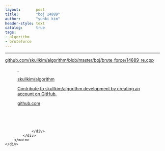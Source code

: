 ```yaml
---
layout:       post
title:        "boj 14889"
author:       "yunki kim"
header-style: text
catalog:      true
tags: 
- algorithm
- bruteforce
---
```


<head></head>
<body id="tt-body-page" class="">
<div id="wrap" class="wrap-right">
    <div id="container">
        <main class="main ">
            <div class="area-main">
                <div class="area-view">
                    <div class="article-header"></div>
                    <hr>
                    <div class="article-view">
                        <div class="contents_style">
                            <p><a href="https://github.com/skullkim/algorithm/blob/master/boj/brute_force/14889_re.cpp" target="_blank" rel="noopener">github.com/skullkim/algorithm/blob/master/boj/brute_force/14889_re.cpp</a></p>
<figure id="og_1614238234520" contenteditable="false" data-ke-type="opengraph" data-og-type="object" data-og-title="skullkim/algorithm" data-og-description="Contribute to skullkim/algorithm development by creating an account on GitHub." data-og-host="github.com" data-og-source-url="https://github.com/skullkim/algorithm/blob/master/boj/brute_force/14889_re.cpp" data-og-url="https://github.com/skullkim/algorithm" data-og-image="https://scrap.kakaocdn.net/dn/gYTeO/hyJn1ACfCI/NMScZjRkeSzF1nYZgd8g4K/img.jpg?width=400&amp;height=400&amp;face=0_0_400_400"><a href="https://github.com/skullkim/algorithm/blob/master/boj/brute_force/14889_re.cpp" target="_blank" rel="noopener" data-source-url="https://github.com/skullkim/algorithm/blob/master/boj/brute_force/14889_re.cpp">
<div class="og-image" style="background-image: url('https://scrap.kakaocdn.net/dn/gYTeO/hyJn1ACfCI/NMScZjRkeSzF1nYZgd8g4K/img.jpg?width=400&amp;height=400&amp;face=0_0_400_400');">&nbsp;</div>
<div class="og-text">
<p class="og-title">skullkim/algorithm</p>
<p class="og-desc">Contribute to skullkim/algorithm development by creating an account on GitHub.</p>
<p class="og-host">github.com</p>
</div>
</a></figure>
<p>&nbsp;</p>
                        </div>
                        <br>
                        <div class="tags"></div>
                    </div>
                    
                </div>
            </div>
        </main>
    </div>
</div>


</body>